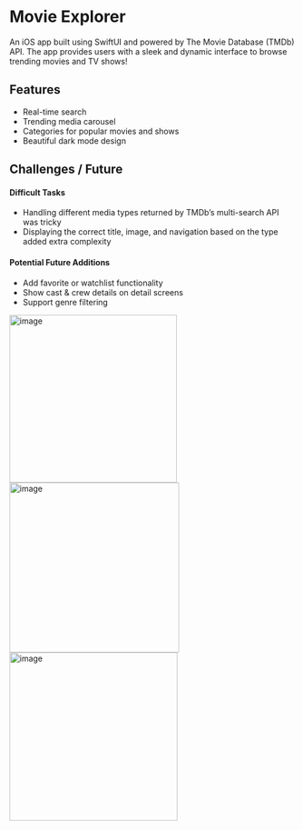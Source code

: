 # Movie Explorer
An iOS app built using SwiftUI and powered by The Movie Database (TMDb) API. The app provides users with a sleek and dynamic interface to browse trending movies and TV shows!

## Features
* Real-time search
* Trending media carousel 
* Categories for popular movies and shows  
* Beautiful dark mode design

## Challenges / Future
#### Difficult Tasks
* Handling different media types returned by TMDb’s multi-search API was tricky
* Displaying the correct title, image, and navigation based on the type added extra complexity

#### Potential Future Additions
* Add favorite or watchlist functionality
* Show cast & crew details on detail screens
* Support genre filtering

<img width="295" alt="image" src="https://github.com/user-attachments/assets/2bd373e3-dde7-4290-bf81-b060c3fc0af1" />
<img width="299" alt="image" src="https://github.com/user-attachments/assets/cf2611c1-e076-4425-86c0-9c5c116c5eb3" />
<img width="296" alt="image" src="https://github.com/user-attachments/assets/42a82f9c-0d87-48b9-ae1e-07a219abd10a" />


